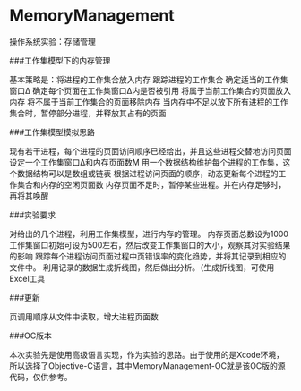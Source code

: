 # MemoryManagement

操作系统实验：存储管理

###工作集模型下的内存管理

基本策略是：将进程的工作集合放入内存
跟踪进程的工作集合
确定适当的工作集窗口Δ
确定每个页面在工作集窗口Δ内是否被引用
将属于当前工作集合的页面放入内存
将不属于当前工作集合的页面移除内存
当内存中不足以放下所有进程的工作集合时，暂停部分进程，并释放其占有的页面

###工作集模型模拟思路

现有若干进程，每个进程的页面访问顺序已经给出，并且这些进程交替地访问页面
设定一个工作集窗口Δ和内存页面数M
用一个数据结构维护每个进程的工作集，这个数据结构可以是数组或链表
根据进程访问页面的顺序，动态更新每个进程的工作集合和内存的空闲页面数
内存页面不足时，暂停某些进程。并在内存足够时，再将其唤醒

###实验要求

对给出的几个进程，利用工作集模型，进行内存的管理。
内存页面总数设为1000
工作集窗口初始可设为500左右，然后改变工作集窗口的大小，观察其对实验结果的影响
跟踪每个进程访问页面过程中页错误率的变化趋势，并将其记录到相应的文件中。
利用记录的数据生成折线图，然后做出分析。（生成折线图，可使用Excel工具

###更新

页调用顺序从文件中读取，增大进程页面数

###OC版本

本次实验先是使用高级语言实现，作为实验的思路。由于使用的是Xcode环境，所以选择了Objective-C语言，其中MemoryManagement-OC就是该OC版的源代码，仅供参考。